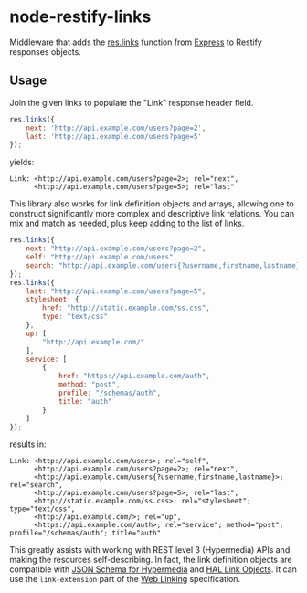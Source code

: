 node-restify-links
==================

Middleware that adds the [res.links](http://expressjs.com/api#res.links) function from [Express](http://expressjs.com/) to Restify responses objects.


## Usage

Join the given links to populate the "Link" response header field.

```javascript
res.links({
    next: 'http://api.example.com/users?page=2',
    last: 'http://api.example.com/users?page=5'
});
```

yields:

```
Link: <http://api.example.com/users?page=2>; rel="next", 
      <http://api.example.com/users?page=5>; rel="last"
```

This library also works for link definition objects and arrays, allowing one to construct significantly more complex and descriptive link relations.  You can mix and match as needed, plus keep adding to the list of links.

```javascript
res.links({
    next: "http://api.example.com/users?page=2",
    self: "http://api.example.com/users",
    search: "http://api.example.com/users{?username,firstname,lastname}"
});
res.links({
    last: "http://api.example.com/users?page=5",
    stylesheet: {
        href: "http://static.example.com/ss.css",
        type: "text/css"
    },
    up: [
        "http://api.example.com/"
    ],
    service: [
        {
            href: "https://api.example.com/auth",
            method: "post",
            profile: "/schemas/auth",
            title: "auth"
        }
    ]
});
```

results in:

```
Link: <http://api.example.com/users>; rel="self",
      <http://api.example.com/users?page=2>; rel="next",
      <http://api.example.com/users{?username,firstname,lastname}>; rel="search",
      <http://api.example.com/users?page=5>; rel="last",
      <http://static.example.com/ss.css>; rel="stylesheet"; type="text/css",
      <http://api.example.com/>; rel="up",
      <https://api.example.com/auth>; rel="service"; method="post"; profile="/schemas/auth"; title="auth"
```

This greatly assists with working with REST level 3 (Hypermedia) APIs and making the resources self-describing.  In fact, the link definition objects are compatible with [JSON Schema for Hypermedia](http://json-schema.org/latest/json-schema-hypermedia.html#rfc.section.5) and [HAL Link Objects](https://tools.ietf.org/html/draft-kelly-json-hal-06#section-5).  It can use the `link-extension` part of the [Web Linking](https://tools.ietf.org/html/rfc5988#section-5) specification.
